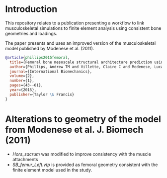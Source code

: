 # Introduction

This repository relates to a publication presenting a workflow to link musculoskeletal simulations to finite element analysis using consistent bone geometries and loadings.

The paper presents and uses an improved version of the musculoskeletal model published by Modenese et al. (2011).

```bibtex
@article{phillips2015femoral,
  title={Femoral bone mesoscale structural architecture prediction using musculoskeletal and finite element modelling},
  author={Phillips, Andrew TM and Villette, Claire C and Modenese, Luca},
  journal={International Biomechanics},
  volume={2},
  number={1},
  pages={43--61},
  year={2015},
  publisher={Taylor \& Francis}
}
```

# Alterations to geometry of the model from Modenese et al. J. Biomech (2011)
* _Hors_sacrum_ was modified to improve consistency with the muscle attachments
* _SB_femur_Left.vtp_ is provided as femoral geometry consistent with the finite element model used in the study.
